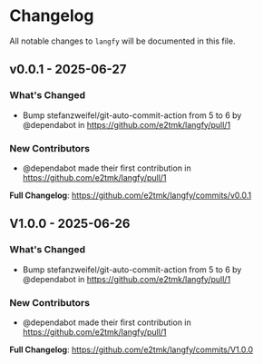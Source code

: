# Changelog

All notable changes to `langfy` will be documented in this file.

## v0.0.1 - 2025-06-27

### What's Changed

* Bump stefanzweifel/git-auto-commit-action from 5 to 6 by @dependabot in https://github.com/e2tmk/langfy/pull/1

### New Contributors

* @dependabot made their first contribution in https://github.com/e2tmk/langfy/pull/1

**Full Changelog**: https://github.com/e2tmk/langfy/commits/v0.0.1

## V1.0.0 - 2025-06-26

### What's Changed

* Bump stefanzweifel/git-auto-commit-action from 5 to 6 by @dependabot in https://github.com/e2tmk/langfy/pull/1

### New Contributors

* @dependabot made their first contribution in https://github.com/e2tmk/langfy/pull/1

**Full Changelog**: https://github.com/e2tmk/langfy/commits/V1.0.0
